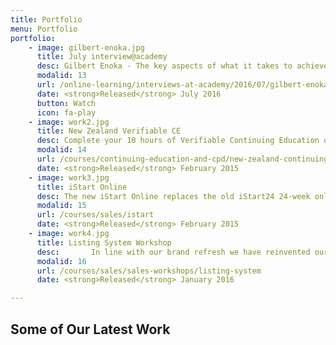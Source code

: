 ```yaml
---
title: Portfolio
menu: Portfolio
portfolio:
    - image: gilbert-enoka.jpg
      title: July interview@academy
      desc: Gilbert Enoka - The key aspects of what it takes to achieve your personal growth goals.
      modalid: 13
      url: /online-learning/interviews-at-academy/2016/07/gilbert-enoka#pk_campaign=Web-2016-07
      date: <strong>Released</strong> July 2016
      button: Watch
      icon: fa-play
    - image: work2.jpg
      title: New Zealand Verifiable CE
      desc: Complete your 10 hours of Verifiable Continuing Education online for $69 (inc. GST).
      modalid: 14
      url: /courses/continuing-education-and-cpd/new-zealand-continuing-education
      date: <strong>Released</strong> February 2015
    - image: work3.jpg
      title: iStart Online
      desc: The new iStart Online replaces the old iStart24 24-week online programme. We have refined and updated the new iStart making it faster and easier to complete.
      modalid: 15
      url: /courses/sales/istart
      date: <strong>Released</strong> February 2015
    - image: work4.jpg
      title: Listing System Workshop
      desc: ￼￼￼￼￼￼In line with our brand refresh we have reinvented our listing system and the products that sit within this range. Join us at the Academy to witness the transformation from the old to the new listing system and learn how to implement the new products into your business.
      modalid: 16
      url: /courses/sales/sales-workshops/listing-system
      date: <strong>Released</strong> January 2016

---
```


## Some of Our Latest Work
